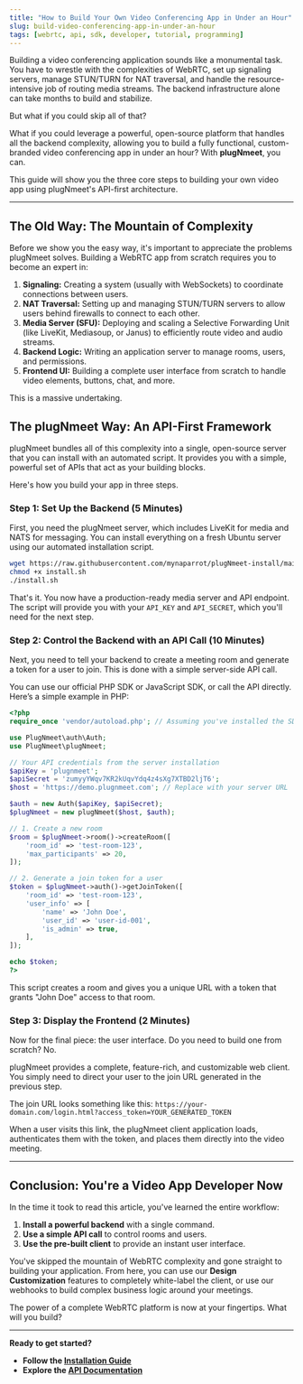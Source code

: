 ```yaml
---
title: "How to Build Your Own Video Conferencing App in Under an Hour"
slug: build-video-conferencing-app-in-under-an-hour
tags: [webrtc, api, sdk, developer, tutorial, programming]
---
```


Building a video conferencing application sounds like a monumental task. You have to wrestle with the complexities of WebRTC, set up signaling servers, manage STUN/TURN for NAT traversal, and handle the resource-intensive job of routing media streams. The backend infrastructure alone can take months to build and stabilize.

But what if you could skip all of that?

What if you could leverage a powerful, open-source platform that handles all the backend complexity, allowing you to build a fully functional, custom-branded video conferencing app in under an hour? With **plugNmeet**, you can.

This guide will show you the three core steps to building your own video app using plugNmeet's API-first architecture.

<!--truncate-->

---

## The Old Way: The Mountain of Complexity

Before we show you the easy way, it's important to appreciate the problems plugNmeet solves. Building a WebRTC app from scratch requires you to become an expert in:

1.  **Signaling:** Creating a system (usually with WebSockets) to coordinate connections between users.
2.  **NAT Traversal:** Setting up and managing STUN/TURN servers to allow users behind firewalls to connect to each other.
3.  **Media Server (SFU):** Deploying and scaling a Selective Forwarding Unit (like LiveKit, Mediasoup, or Janus) to efficiently route video and audio streams.
4.  **Backend Logic:** Writing an application server to manage rooms, users, and permissions.
5.  **Frontend UI:** Building a complete user interface from scratch to handle video elements, buttons, chat, and more.

This is a massive undertaking.

## The plugNmeet Way: An API-First Framework

plugNmeet bundles all of this complexity into a single, open-source server that you can install with an automated script. It provides you with a simple, powerful set of APIs that act as your building blocks.

Here's how you build your app in three steps.

### Step 1: Set Up the Backend (5 Minutes)

First, you need the plugNmeet server, which includes LiveKit for media and NATS for messaging. You can install everything on a fresh Ubuntu server using our automated installation script.

```bash
wget https://raw.githubusercontent.com/mynaparrot/plugNmeet-install/main/install.sh
chmod +x install.sh
./install.sh
```

That's it. You now have a production-ready media server and API endpoint. The script will provide you with your `API_KEY` and `API_SECRET`, which you'll need for the next step.

### Step 2: Control the Backend with an API Call (10 Minutes)

Next, you need to tell your backend to create a meeting room and generate a token for a user to join. This is done with a simple server-side API call.

You can use our official PHP SDK or JavaScript SDK, or call the API directly. Here’s a simple example in PHP:

```php
<?php
require_once 'vendor/autoload.php'; // Assuming you've installed the SDK via Composer

use PlugNmeet\auth\Auth;
use PlugNmeet\plugNmeet;

// Your API credentials from the server installation
$apiKey = 'plugnmeet';
$apiSecret = 'zumyyYWqv7KR2kUqvYdq4z4sXg7XTBD2ljT6';
$host = 'https://demo.plugnmeet.com'; // Replace with your server URL

$auth = new Auth($apiKey, $apiSecret);
$plugNmeet = new plugNmeet($host, $auth);

// 1. Create a new room
$room = $plugNmeet->room()->createRoom([
    'room_id' => 'test-room-123',
    'max_participants' => 20,
]);

// 2. Generate a join token for a user
$token = $plugNmeet->auth()->getJoinToken([
    'room_id' => 'test-room-123',
    'user_info' => [
        'name' => 'John Doe',
        'user_id' => 'user-id-001',
        'is_admin' => true,
    ],
]);

echo $token;
?>
```

This script creates a room and gives you a unique URL with a token that grants "John Doe" access to that room.

### Step 3: Display the Frontend (2 Minutes)

Now for the final piece: the user interface. Do you need to build one from scratch? No.

plugNmeet provides a complete, feature-rich, and customizable web client. You simply need to direct your user to the join URL generated in the previous step.

The join URL looks something like this:
`https://your-domain.com/login.html?access_token=YOUR_GENERATED_TOKEN`

When a user visits this link, the plugNmeet client application loads, authenticates them with the token, and places them directly into the video meeting.

---

## Conclusion: You're a Video App Developer Now

In the time it took to read this article, you've learned the entire workflow:

1.  **Install a powerful backend** with a single command.
2.  **Use a simple API call** to control rooms and users.
3.  **Use the pre-built client** to provide an instant user interface.

You've skipped the mountain of WebRTC complexity and gone straight to building your application. From here, you can use our **Design Customization** features to completely white-label the client, or use our webhooks to build complex business logic around your meetings.

The power of a complete WebRTC platform is now at your fingertips. What will you build?

---
**Ready to get started?**

*   **Follow the [Installation Guide](/docs/installation)**
*   **Explore the [API Documentation](/docs/api/intro)**
